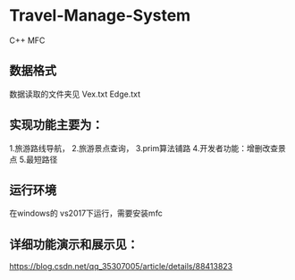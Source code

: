 # Travel-Manage-System
C++ MFC 

## 数据格式
数据读取的文件夹见 Vex.txt Edge.txt
<br/>
## 实现功能主要为：

1.旅游路线导航，
2.旅游景点查询，
3.prim算法铺路
4.开发者功能：增删改查景点
5.最短路径

## 运行环境
在windows的 vs2017下运行，需要安装mfc



## 详细功能演示和展示见：
https://blog.csdn.net/qq_35307005/article/details/88413823

